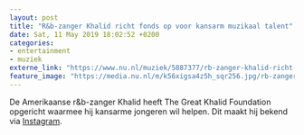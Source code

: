 ```yaml
---
layout: post
title: "R&b-zanger Khalid richt fonds op voor kansarm muzikaal talent"
date: Sat, 11 May 2019 18:02:52 +0200
categories: 
- entertainment 
- muziek 
externe_link: "https://www.nu.nl/muziek/5887377/rb-zanger-khalid-richt-fonds-op-voor-kansarm-muzikaal-talent.html"
feature_image: "https://media.nu.nl/m/k56xigsa4z5h_sqr256.jpg/rb-zanger-khalid-richt-fonds-op-voor-kansarm-muzikaal-talent.jpg"
---
```


De Amerikaanse r&amp;b-zanger Khalid heeft The Great Khalid Foundation opgericht waarmee hij kansarme jongeren wil helpen. Dit maakt hij bekend via <a href="https://www.instagram.com/p/BxTPu0bFEA-/" target="_blank">Instagram</a>.
